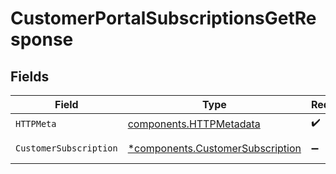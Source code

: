 # CustomerPortalSubscriptionsGetResponse


## Fields

| Field                                                                               | Type                                                                                | Required                                                                            | Description                                                                         |
| ----------------------------------------------------------------------------------- | ----------------------------------------------------------------------------------- | ----------------------------------------------------------------------------------- | ----------------------------------------------------------------------------------- |
| `HTTPMeta`                                                                          | [components.HTTPMetadata](../../models/components/httpmetadata.md)                  | :heavy_check_mark:                                                                  | N/A                                                                                 |
| `CustomerSubscription`                                                              | [*components.CustomerSubscription](../../models/components/customersubscription.md) | :heavy_minus_sign:                                                                  | Successful Response                                                                 |